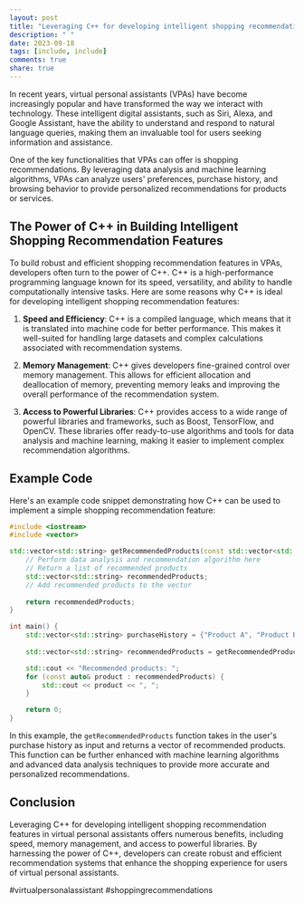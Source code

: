 ```yaml
---
layout: post
title: "Leveraging C++ for developing intelligent shopping recommendation features in virtual personal assistants"
description: " "
date: 2023-09-18
tags: [include, include]
comments: true
share: true
---
```


In recent years, virtual personal assistants (VPAs) have become increasingly popular and have transformed the way we interact with technology. These intelligent digital assistants, such as Siri, Alexa, and Google Assistant, have the ability to understand and respond to natural language queries, making them an invaluable tool for users seeking information and assistance.

One of the key functionalities that VPAs can offer is shopping recommendations. By leveraging data analysis and machine learning algorithms, VPAs can analyze users' preferences, purchase history, and browsing behavior to provide personalized recommendations for products or services.

## The Power of C++ in Building Intelligent Shopping Recommendation Features

To build robust and efficient shopping recommendation features in VPAs, developers often turn to the power of C++. C++ is a high-performance programming language known for its speed, versatility, and ability to handle computationally intensive tasks. Here are some reasons why C++ is ideal for developing intelligent shopping recommendation features:

1. **Speed and Efficiency**: C++ is a compiled language, which means that it is translated into machine code for better performance. This makes it well-suited for handling large datasets and complex calculations associated with recommendation systems.

2. **Memory Management**: C++ gives developers fine-grained control over memory management. This allows for efficient allocation and deallocation of memory, preventing memory leaks and improving the overall performance of the recommendation system.

3. **Access to Powerful Libraries**: C++ provides access to a wide range of powerful libraries and frameworks, such as Boost, TensorFlow, and OpenCV. These libraries offer ready-to-use algorithms and tools for data analysis and machine learning, making it easier to implement complex recommendation algorithms.

## Example Code

Here's an example code snippet demonstrating how C++ can be used to implement a simple shopping recommendation feature:

```cpp
#include <iostream>
#include <vector>

std::vector<std::string> getRecommendedProducts(const std::vector<std::string>& purchaseHistory) {
    // Perform data analysis and recommendation algorithm here
    // Return a list of recommended products
    std::vector<std::string> recommendedProducts;
    // Add recommended products to the vector
    
    return recommendedProducts;
}

int main() {
    std::vector<std::string> purchaseHistory = {"Product A", "Product B", "Product C"};
   
    std::vector<std::string> recommendedProducts = getRecommendedProducts(purchaseHistory);

    std::cout << "Recommended products: ";
    for (const auto& product : recommendedProducts) {
        std::cout << product << ", ";
    }

    return 0;
}
```

In this example, the `getRecommendedProducts` function takes in the user's purchase history as input and returns a vector of recommended products. This function can be further enhanced with machine learning algorithms and advanced data analysis techniques to provide more accurate and personalized recommendations.

## Conclusion

Leveraging C++ for developing intelligent shopping recommendation features in virtual personal assistants offers numerous benefits, including speed, memory management, and access to powerful libraries. By harnessing the power of C++, developers can create robust and efficient recommendation systems that enhance the shopping experience for users of virtual personal assistants.

#virtualpersonalassistant #shoppingrecommendations